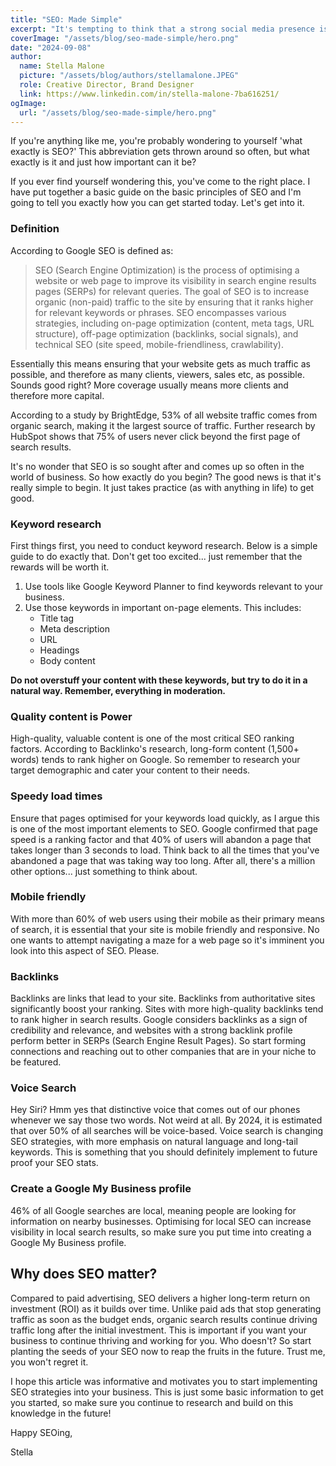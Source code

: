 ```yaml
---
title: "SEO: Made Simple"
excerpt: "It's tempting to think that a strong social media presence is all your business needs to thrive online. The truth is: while social media can grab attention, it's your website that closes the deal."
coverImage: "/assets/blog/seo-made-simple/hero.png"
date: "2024-09-08"
author:
  name: Stella Malone
  picture: "/assets/blog/authors/stellamalone.JPEG"
  role: Creative Director, Brand Designer
  link: https://www.linkedin.com/in/stella-malone-7ba616251/
ogImage:
  url: "/assets/blog/seo-made-simple/hero.png"
---
```


If you're anything like me, you're probably wondering to yourself 'what exactly is SEO?' This abbreviation gets thrown around so often, but what exactly is it and just how important can it be?

If you ever find yourself wondering this, you've come to the right place. I have put together a basic guide on the basic principles of SEO and I'm going to tell you exactly how you can get started today. Let's get into it.

### Definition

According to Google SEO is defined as:

> SEO (Search Engine Optimization) is the process of optimising a website or web page to improve its visibility in search engine results pages (SERPs) for relevant queries. The goal of SEO is to increase organic (non-paid) traffic to the site by ensuring that it ranks higher for relevant keywords or phrases. SEO encompasses various strategies, including on-page optimization (content, meta tags, URL structure), off-page optimization (backlinks, social signals), and technical SEO (site speed, mobile-friendliness, crawlability).

Essentially this means ensuring that your website gets as much traffic as possible, and therefore as many clients, viewers, sales etc, as possible. Sounds good right? More coverage usually means more clients and therefore more capital.

According to a study by BrightEdge, 53% of all website traffic comes from organic search, making it the largest source of traffic. Further research by HubSpot shows that 75% of users never click beyond the first page of search results.

It's no wonder that SEO is so sought after and comes up so often in the world of business. So how exactly do you begin? The good news is that it's really simple to begin. It just takes practice (as with anything in life) to get good.

### Keyword research

First things first, you need to conduct keyword research. Below is a simple guide to do exactly that. Don't get too excited... just remember that the rewards will be worth it.

1. Use tools like Google Keyword Planner to find keywords relevant to your business.
2. Use those keywords in important on-page elements. This includes:
   - Title tag
   - Meta description
   - URL
   - Headings
   - Body content

**Do not overstuff your content with these keywords, but try to do it in a natural way. Remember, everything in moderation.**

### Quality content is Power

High-quality, valuable content is one of the most critical SEO ranking factors. According to Backlinko's research, long-form content (1,500+ words) tends to rank higher on Google. So remember to research your target demographic and cater your content to their needs.

### Speedy load times

Ensure that pages optimised for your keywords load quickly, as I argue this is one of the most important elements to SEO. Google confirmed that page speed is a ranking factor and that 40% of users will abandon a page that takes longer than 3 seconds to load. Think back to all the times that you've abandoned a page that was taking way too long. After all, there's a million other options... just something to think about.

### Mobile friendly

With more than 60% of web users using their mobile as their primary means of search, it is essential that your site is mobile friendly and responsive. No one wants to attempt navigating a maze for a web page so it's imminent you look into this aspect of SEO. Please.

### Backlinks

Backlinks are links that lead to your site. Backlinks from authoritative sites significantly boost your ranking. Sites with more high-quality backlinks tend to rank higher in search results. Google considers backlinks as a sign of credibility and relevance, and websites with a strong backlink profile perform better in SERPs (Search Engine Result Pages). So start forming connections and reaching out to other companies that are in your niche to be featured.

### Voice Search

Hey Siri? Hmm yes that distinctive voice that comes out of our phones whenever we say those two words. Not weird at all. By 2024, it is estimated that over 50% of all searches will be voice-based. Voice search is changing SEO strategies, with more emphasis on natural language and long-tail keywords. This is something that you should definitely implement to future proof your SEO stats.

### Create a Google My Business profile

46% of all Google searches are local, meaning people are looking for information on nearby businesses. Optimising for local SEO can increase visibility in local search results, so make sure you put time into creating a Google My Business profile.

## Why does SEO matter?

Compared to paid advertising, SEO delivers a higher long-term return on investment (ROI) as it builds over time. Unlike paid ads that stop generating traffic as soon as the budget ends, organic search results continue driving traffic long after the initial investment. This is important if you want your business to continue thriving and working for you. Who doesn't? So start planting the seeds of your SEO now to reap the fruits in the future. Trust me, you won't regret it.

I hope this article was informative and motivates you to start implementing SEO strategies into your business. This is just some basic information to get you started, so make sure you continue to research and build on this knowledge in the future!

Happy SEOing,

Stella
